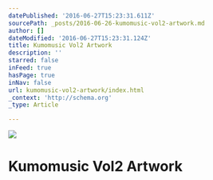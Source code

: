 ```yaml
---
datePublished: '2016-06-27T15:23:31.611Z'
sourcePath: _posts/2016-06-26-kumomusic-vol2-artwork.md
author: []
dateModified: '2016-06-27T15:23:31.124Z'
title: Kumomusic Vol2 Artwork
description: ''
starred: false
inFeed: true
hasPage: true
inNav: false
url: kumomusic-vol2-artwork/index.html
_context: 'http://schema.org'
_type: Article

---
```

![](https://the-grid-user-content.s3-us-west-2.amazonaws.com/b3bac3d5-7eb8-4ab5-b078-5b67fab3dfee.jpg)

# Kumomusic Vol2 Artwork